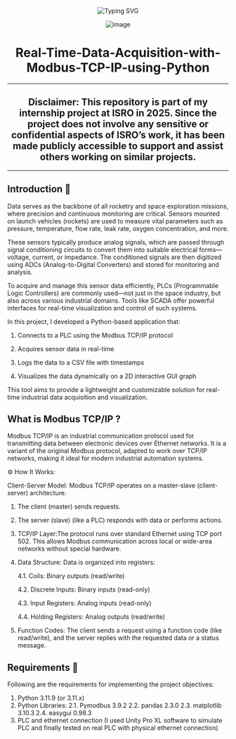 <div align="center" width="50">
<p align="center">
  <img src="https://readme-typing-svg.demolab.com?font=Roboto+Mono&size=25&duration=3000&pause=1000&color=2de151&center=true&width=500&lines=Welcome+to+my+Github!;feel+free+to+clone+and+..;raise+issues+if+you+think..;something+could+be+better" alt="Typing SVG" />
</p>

<div align="center" width="50">
  
![image](https://github.com/user-attachments/assets/bc536ca5-48a1-4961-90e8-0539f163bed3)


# Real-Time-Data-Acquisition-with-Modbus-TCP-IP-using-Python

---
</div>

## Disclaimer: This repository is part of my internship project at ISRO in 2025. Since the project does not involve any sensitive or confidential aspects of ISRO’s work, it has been made publicly accessible to support and assist others working on similar projects.
---
</div>

## Introduction 📖
Data serves as the backbone of all rocketry and space exploration missions, where precision and continuous monitoring are critical. Sensors mounted on launch vehicles (rockets) are used to measure vital parameters such as pressure, temperature, flow rate, leak rate, oxygen concentration, and more.

These sensors typically produce analog signals, which are passed through signal conditioning circuits to convert them into suitable electrical forms—voltage, current, or impedance. The conditioned signals are then digitized using ADCs (Analog-to-Digital Converters) and stored for monitoring and analysis.

To acquire and manage this sensor data efficiently, PLCs (Programmable Logic Controllers) are commonly used—not just in the space industry, but also across various industrial domains. Tools like SCADA offer powerful interfaces for real-time visualization and control of such systems.

In this project, I developed a Python-based application that:

1) Connects to a PLC using the Modbus TCP/IP protocol

2) Acquires sensor data in real-time

3) Logs the data to a CSV file with timestamps

4) Visualizes the data dynamically on a 2D interactive GUI graph

This tool aims to provide a lightweight and customizable solution for real-time industrial data acquisition and visualization.

## What is Modbus TCP/IP ?
Modbus TCP/IP is an industrial communication protocol used for transmitting data between electronic devices over Ethernet networks. It is a variant of the original Modbus protocol, adapted to work over TCP/IP networks, making it ideal for modern industrial automation systems.

⚙️ How It Works:

Client-Server Model: Modbus TCP/IP operates on a master-slave (client-server) architecture.

1. The client (master) sends requests.

2. The server (slave) (like a PLC) responds with data or performs actions.

3. TCP/IP Layer:The protocol runs over standard Ethernet using TCP port 502. This allows Modbus communication across local or wide-area networks without special hardware.

4. Data Structure: Data is organized into registers:

   4.1. Coils: Binary outputs (read/write)

   4.2. Discrete Inputs: Binary inputs (read-only)

   4.3. Input Registers: Analog inputs (read-only)

   4.4. Holding Registers: Analog outputs (read/write)

5. Function Codes: The client sends a request using a function code (like read/write), and the server replies with the requested data or a status message.

## Requirements 📂

Following are the requirements for implementing the project objectives:

1. Python 3.11.9 (or 3.11.x)
2. Python Libraries:
   2.1. Pymodbus 3.9.2
   2.2. pandas 2.3.0
   2.3. matplotlib 3.10.3
   2.4. easygui 0.98.3
3. PLC and ethernet connection (I used Unity Pro XL software to simulate PLC and finally tested on real PLC with physical ethernet connection)





  
